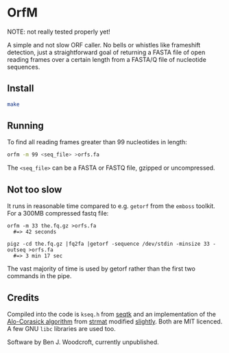 OrfM
====

NOTE: not really tested properly yet!

A simple and not slow ORF caller. No bells or whistles like frameshift detection, just a straightforward goal 
of returning a FASTA file of open reading frames over a certain length from a FASTA/Q file of nucleotide sequences. 

Install
----
```sh
make
```

Running
----
To find all reading frames greater than 99 nucleotides in length:
```sh
orfm -m 99 <seq_file> >orfs.fa
```
The `<seq_file>` can be a FASTA or FASTQ file, gzipped or uncompressed.

Not too slow
-----
It runs in reasonable time compared to e.g. `getorf` from the `emboss` toolkit. For a 300MB compressed fastq file:
```
orfm -m 33 the.fq.gz >orfs.fa
  #=> 42 seconds
  
pigz -cd the.fq.gz |fq2fa |getorf -sequence /dev/stdin -minsize 33 -outseq >orfs.fa
  #=> 3 min 17 sec
```
The vast majority of time is used by getorf rather than the first two commands in the pipe.

Credits
----
Compiled into the code is `kseq.h` from [seqtk](https://github.com/lh3/seqtk) and an 
implementation of the [Alo-Corasick algorithm](https://en.wikipedia.org/wiki/Aho%E2%80%93Corasick_string_matching_algorithm)
from [strmat](http://web.cs.ucdavis.edu/~gusfield/strmat.html) modified [slightly](https://github.com/aurelian/ruby-ahocorasick).
Both are MIT licenced. A few GNU `libc` libraries are used too.

Software by Ben J. Woodcroft, currently unpublished.

